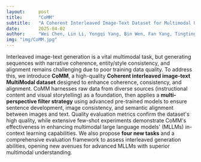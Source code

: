 ```yaml
---
layout:     post
title:      "CoMM"
subtitle:   "A Coherent Interleaved Image-Text Dataset for Multimodal Understanding and Generation"
date:       2025-04-02
author:     "Wei Chen, Lin Li, Yongqi Yang, Bin Wen, Fan Yang, Tingting Gao, Yu Wu, Long Chen"
img: "img/CoMM.jpg"
---
```


Interleaved image-text generation is a vital multimodal task, but generating sequences with narrative coherence, entity/style consistency, and alignment remains challenging due to poor training data quality. To address this, we introduce **CoMM**, a high-quality **Coherent interleaved image-text MultiModal dataset** designed to enhance coherence, consistency, and alignment. CoMM harnesses raw data from diverse sources (instructional content and visual storytelling) as a foundation, then applies a **multi-perspective filter strategy** using advanced pre-trained models to ensure sentence development, image consistency, and semantic alignment between images and text. Quality evaluation metrics confirm the dataset's high quality, while extensive few-shot experiments demonstrate CoMM's effectiveness in enhancing multimodal large language models' (MLLMs) in-context learning capabilities. We also propose **four new tasks** and a comprehensive evaluation framework to assess interleaved generation abilities, opening new avenues for advanced MLLMs with superior multimodal understanding.
